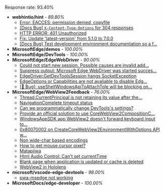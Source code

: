 Response rate: 93.40%

* **webhintio/hint** - _89.80%_
  * [Error: EACCES: permission denied, copyfile](https://github.com/webhintio/hint/issues/5432)
  * [[Docs Bug] `X-Content-Type-Options` for 304 responses](https://github.com/webhintio/hint/issues/5417)
  * [HTTP ERROR: 401 Unauthorized](https://github.com/webhintio/hint/issues/5362)
  * [Fix: Update 'latest-version' from 5.1.0 to 7.0.0](https://github.com/webhintio/hint/pull/5471)
  * [[Docs Bug] Test development environment documentation so a f...](https://github.com/webhintio/hint/issues/5404)
* **MicrosoftEdge/demos** - _100.00%_
* **MicrosoftEdge/DevTools** - _100.00%_
* **MicrosoftEdge/EdgeWebDriver** - _90.00%_
  * [Could not start new session. Possible causes are invalid add...](https://github.com/MicrosoftEdge/EdgeWebDriver/issues/83)
  * [Suppress output: Microsoft Edge WebDriver was started succes...](https://github.com/MicrosoftEdge/EdgeWebDriver/issues/82)
  * [EdgeDriver.GetDevToolsSession hangs SocketException](https://github.com/MicrosoftEdge/EdgeWebDriver/issues/65)
  * [EdgeOptions or Capabilities are not avaliable to disable Edg...](https://github.com/MicrosoftEdge/EdgeWebDriver/issues/61)
  * [[🐛 Bug]: useShellWindowsApiToAttachToIe will be blocking on...](https://github.com/MicrosoftEdge/EdgeWebDriver/issues/34)
* **MicrosoftEdge/WebView2Feedback** - _76.00%_
  * [Thread.CurrentPrincipal is not retaining its value after the...](https://github.com/MicrosoftEdge/WebView2Feedback/issues/3443)
  * [NavigationComplete timeout status](https://github.com/MicrosoftEdge/WebView2Feedback/issues/3442)
  * [Can we programmatically change DevTools's settings?](https://github.com/MicrosoftEdge/WebView2Feedback/issues/3441)
  * [Provide an official solution to use CoreWebView2CompositionC...](https://github.com/MicrosoftEdge/WebView2Feedback/issues/3439)
  * [WindpwsAppSDK app WebView2 doesn't forward keyboard input to...](https://github.com/MicrosoftEdge/WebView2Feedback/issues/3438)
  * [0x80070002 on CreateCoreWebView2EnvironmentWithOptions API w...](https://github.com/MicrosoftEdge/WebView2Feedback/issues/3437)
  * [Non wide-char based encodings](https://github.com/MicrosoftEdge/WebView2Feedback/issues/3423)
  * [How to get mouse cursor pixel?](https://github.com/MicrosoftEdge/WebView2Feedback/issues/3415)
  * [Matapiiwa ](https://github.com/MicrosoftEdge/WebView2Feedback/issues/3434)
  * [Html Audio Control: Can't set currentTime](https://github.com/MicrosoftEdge/WebView2Feedback/issues/3422)
  * [Blank page when application is updated or cache is deleted](https://github.com/MicrosoftEdge/WebView2Feedback/issues/3412)
  * [WebView2 in Hololens](https://github.com/MicrosoftEdge/WebView2Feedback/issues/3410)
* **microsoft/vscode-edge-devtools** - _98.00%_
  * [pwa-msedge not working](https://github.com/microsoft/vscode-edge-devtools/issues/1474)
* **MicrosoftDocs/edge-developer** - _100.00%_